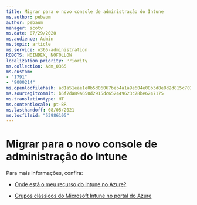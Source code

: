 ```yaml
---
title: Migrar para o novo console de administração do Intune
ms.author: pebaum
author: pebaum
manager: scotv
ms.date: 07/29/2020
ms.audience: Admin
ms.topic: article
ms.service: o365-administration
ROBOTS: NOINDEX, NOFOLLOW
localization_priority: Priority
ms.collection: Adm_O365
ms.custom:
- "1791"
- "9000214"
ms.openlocfilehash: ad1a51eae1e0b5d06067beb4a1a9e604e08b3d8e8d2d815c702c6ab05668dc9f
ms.sourcegitcommit: b5f7da89a650d2915dc652449623c78be6247175
ms.translationtype: HT
ms.contentlocale: pt-BR
ms.lasthandoff: 08/05/2021
ms.locfileid: "53986105"
---
```

# <a name="moving-to-the-new-intune-admin-console"></a>Migrar para o novo console de administração do Intune

Para mais informações, confira:

- [Onde está o meu recurso do Intune no Azure?](https://docs.microsoft.com/intune/ui-changes)

- [Grupos clássicos do Microsoft Intune no portal do Azure](https://docs.microsoft.com/intune/groups-get-started)